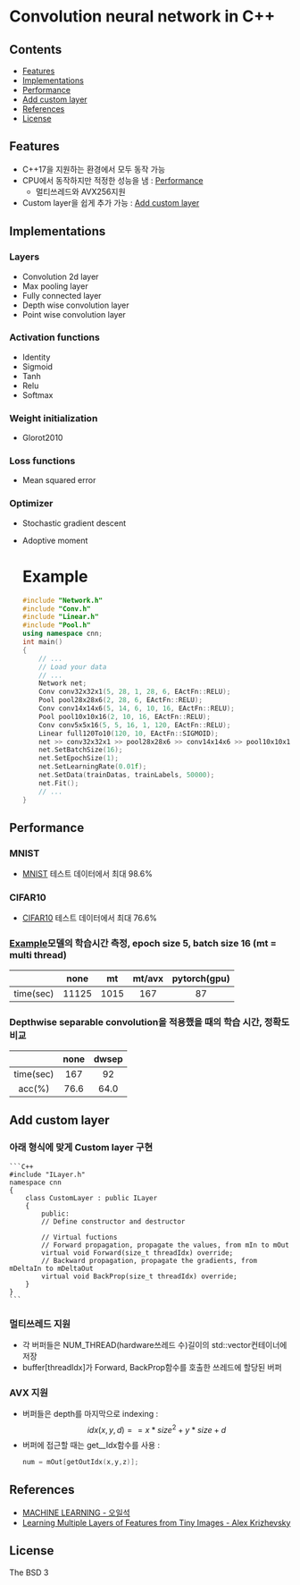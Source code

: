 # Convolution neural network in C++
## Contents
* [Features](#features)
* [Implementations](#layers)
* [Performance](#performance)
* [Add custom layer](#add-custom-layer)
* [References](#references)
* [License](#license)
## Features
- C++17을 지원하는 환경에서 모두 동작 가능
- CPU에서 동작하지만 적정한 성능을 냄 : [Performance](#performance)
    - 멀티쓰레드와 AVX256지원
- Custom layer을 쉽게 추가 가능 : [Add custom layer](#add-custom-layer)
## Implementations
### Layers
- Convolution 2d layer
- Max pooling layer
- Fully connected layer
- Depth wise convolution layer
- Point wise convolution layer
### Activation functions
- Identity
- Sigmoid
- Tanh
- Relu
- Softmax
### Weight initialization
- Glorot2010
### Loss functions
- Mean squared error
### Optimizer
- Stochastic gradient descent
- Adoptive moment

    # Example
    ```C++ 
    #include "Network.h"
    #include "Conv.h"
    #include "Linear.h"
    #include "Pool.h"
    using namespace cnn;
    int main()
    {
        // ...
        // Load your data
        // ...
        Network net;
        Conv conv32x32x1(5, 28, 1, 28, 6, EActFn::RELU);
        Pool pool28x28x6(2, 28, 6, EActFn::RELU);
        Conv conv14x14x6(5, 14, 6, 10, 16, EActFn::RELU);
        Pool pool10x10x16(2, 10, 16, EActFn::RELU);
        Conv conv5x5x16(5, 5, 16, 1, 120, EActFn::RELU);
        Linear full120To10(120, 10, EActFn::SIGMOID);
        net >> conv32x32x1 >> pool28x28x6 >> conv14x14x6 >> pool10x10x16 >> conv5x5x16 >> full120To10 >> ENet::END;
        net.SetBatchSize(16);
        net.SetEpochSize(1);
        net.SetLearningRate(0.01f);
        net.SetData(trainDatas, trainLabels, 50000);
        net.Fit();
        // ...
    }
    ```
## Performance
### MNIST
- [MNIST](https://github.com/siyeong0/cnn/tree/main/MNIST) 테스트 데이터에서 최대 98.6%
### CIFAR10
- [CIFAR10](https://github.com/siyeong0/cnn/tree/main/CIFAR) 테스트 데이터에서 최대 76.6%
### [Example](#example)모델의 학습시간 측정, epoch size 5, batch size 16 (mt = multi thread)
| |none|mt|mt/avx|pytorch(gpu)|
|--|:----:|:------------:|:------------------:|:------------:|
|time(sec)|11125|     1015  |     167          |      87    |

### Depthwise separable convolution을 적용했을 때의 학습 시간, 정확도 비교
||none|dwsep|
|:---:|:---:|:---:|
|time(sec)|167|92|
|acc(%)|76.6|64.0|
## Add custom layer
### 아래 형식에 맞게 Custom layer 구현
    ```C++ 
    #include "ILayer.h"
    namespace cnn
    {
        class CustomLayer : public ILayer
        {
            public:
            // Define constructor and destructor

            // Virtual fuctions
            // Forward propagation, propagate the values, from mIn to mOut
            virtual void Forward(size_t threadIdx) override;    
            // Backward propagation, propagate the gradients, from mDeltaIn to mDeltaOut
            virtual void BackProp(size_t threadIdx) override;
        }
    }
    ```
### 멀티쓰레드 지원
- 각 버퍼들은 NUM_THREAD(hardware쓰레드 수)길이의 std::vector컨테이너에 저장
- buffer[threadIdx]가 Forward, BackProp함수를 호출한 쓰레드에 할당된 버퍼
### AVX 지원
- 버퍼들은 depth를 마지막으로 indexing : 
$$ idx(x,y,d) == x * size^2 + y * size + d $$
- 버퍼에 접근할 때는 get__Idx함수를 사용 : 
    ```C++
    num = mOut[getOutIdx(x,y,z)];
    ```
## References
- [MACHINE LEARNING - 오일석](https://books.google.co.kr/books/about/%EA%B8%B0%EA%B3%84_%ED%95%99%EC%8A%B5.html?id=S_DwDwAAQBAJ&printsec=frontcover&source=kp_read_button&hl=ko&redir_esc=y#v=onepage&q&f=false)
- [Learning Multiple Layers of Features from Tiny Images - Alex Krizhevsky](http://www.cs.toronto.edu/~kriz/learning-features-2009-TR.pdf)
## License
The BSD 3
